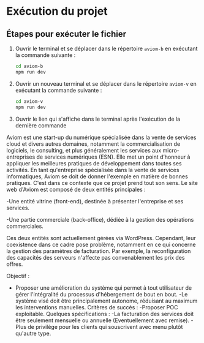 # Exécution du projet

## Étapes pour exécuter le fichier

1. Ouvrir le terminal et se déplacer dans le répertoire `aviom-b` en exécutant la commande suivante :  
   ```sh
   cd aviom-b
   npm run dev

2. Ouvrir un nouveau terminal et se déplacer dans le répertoire `aviom-v` en exécutant la commande suivante :
    ```sh
    cd aviom-v
    npm run dev

3. Ouvrir le lien qui s'affiche dans le terminal après l'exécution de la dernière commande



Aviom est une start-up du numérique spécialisée dans la vente de services cloud et divers autres domaines, notamment la commercialisation de logiciels, le consulting, et plus généralement les services aux micro-entreprises de services numériques (ESN). Elle met un point d’honneur à appliquer les meilleures pratiques de développement dans toutes ses activités.
En tant qu'entreprise spécialisée dans la vente de services informatiques, Aviom se doit de donner l'exemple en matière de bonnes pratiques. C'est dans ce contexte que ce projet prend tout son sens.
Le site web d'Aviom est composé de deux entités principales :

-Une entité vitrine (front-end), destinée à présenter l'entreprise et ses services.

-Une partie commerciale (back-office), dédiée à la gestion des opérations commerciales.

Ces deux entités sont actuellement gérées via WordPress. Cependant, leur coexistence dans ce cadre pose problème, notamment en ce qui concerne la gestion des paramètres de facturation. Par exemple, la reconfiguration des capacités des serveurs n'affecte pas convenablement les prix des offres.


Objectif :
- Proposer une amélioration du système qui permet à tout utilisateur de gérer l'intégralité du processus d'hébergement de bout en bout. 
-Le système visé doit être principalement autonome, réduisant au maximum les interventions manuelles.
Critères de succès :
-Proposer POC exploitable.
Quelques spécifications :
-La facturation des services doit être seulement mensuelle ou annuelle (Eventuellement avec remise).
-Plus de privilège pour les clients qui souscrivent avec menu plutôt qu'autre type.